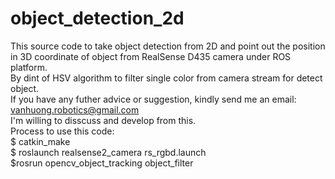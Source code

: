 # object_detection_2d
This source code to take object detection from 2D and point out the position in 3D coordinate of object from RealSense D435 camera under ROS platform.<br>
By dint of HSV algorithm to filter single color from camera stream for detect object. <br>If you have any futher advice or suggestion, kindly send me an email: vanhuong.robotics@gmail.com <br>
I'm willing to disscuss and develop from this.<br>
Process to use this code: <br>
 $ catkin_make <br>
 $ roslaunch realsense2_camera rs_rgbd.launch <br>
 $rosrun opencv_object_tracking object_filter
 

